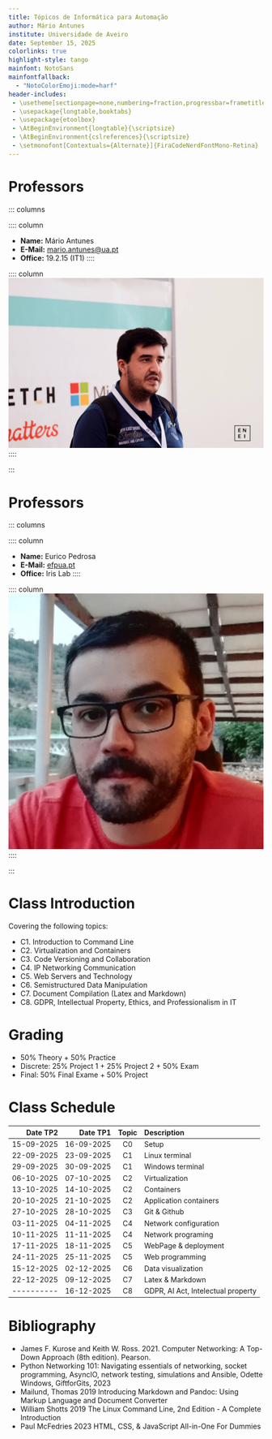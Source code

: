 ```yaml
---
title: Tópicos de Informática para Automação
author: Mário Antunes
institute: Universidade de Aveiro
date: September 15, 2025
colorlinks: true
highlight-style: tango
mainfont: NotoSans
mainfontfallback:
  - "NotoColorEmoji:mode=harf"
header-includes:
 - \usetheme[sectionpage=none,numbering=fraction,progressbar=frametitle]{metropolis}
 - \usepackage{longtable,booktabs}
 - \usepackage{etoolbox}
 - \AtBeginEnvironment{longtable}{\scriptsize}
 - \AtBeginEnvironment{cslreferences}{\scriptsize}
 - \setmonofont[Contextuals={Alternate}]{FiraCodeNerdFontMono-Retina}
---
```


# Professors

::: columns

:::: column
- **Name:** Mário Antunes
- **E-Mail:** [mario.antunes@ua.pt](mailto:mario.antunes@ua.pt)
- **Office:** 19.2.15 (IT1)
::::

:::: column
![](figures/mantunes.jpg)
::::

:::

# Professors

::: columns

:::: column
- **Name:** 	Eurico Pedrosa 
- **E-Mail:** [efpua.pt](mailto:efpua.pt)
- **Office:** Iris Lab
::::

:::: column
![](figures/epedrosa.jpg)
::::

:::

# Class Introduction

Covering the following topics:

* C1. Introduction to Command Line
* C2. Virtualization and Containers 
* C3. Code Versioning and Collaboration 
* C4. IP Networking Communication 
* C5. Web Servers and Technology 
* C6. Semistructured Data Manipulation 
* C7. Document Compilation (Latex and Markdown) 
* C8. GDPR, Intellectual Property, Ethics, and Professionalism in IT

# Grading

- 50% Theory + 50% Practice
- Discrete: 25% Project 1 + 25% Project 2 + 50% Exam
- Final: 50% Final Exame + 50% Project 

# Class Schedule

| Date TP2   | Date TP1   | Topic | Description                        |
|-----------:|-----------:|:-----:|:-----------------------------------|
| 15-09-2025 | 16-09-2025 |    C0 | Setup                              |
| 22-09-2025 | 23-09-2025 |    C1 | Linux terminal                     |
| 29-09-2025 | 30-09-2025 |    C1 | Windows terminal                   |
| 06-10-2025 | 07-10-2025 |    C2 | Virtualization                     |
| 13-10-2025 | 14-10-2025 |    C2 | Containers                         |
| 20-10-2025 | 21-10-2025 |    C2 | Application containers             |
| 27-10-2025 | 28-10-2025 |    C3 | Git & Github                       |
| 03-11-2025 | 04-11-2025 |    C4 | Network configuration              |
| 10-11-2025 | 11-11-2025 |    C4 | Network programing                 |
| 17-11-2025 | 18-11-2025 |    C5 | WebPage & deployment               |
| 24-11-2025 | 25-11-2025 |    C5 | Web programming                    |
| 15-12-2025 | 02-12-2025 |    C6 | Data visualization                 |
| 22-12-2025 | 09-12-2025 |    C7 | Latex & Markdown                   |
| ---------- | 16-12-2025 |    C8 | GDPR, AI Act, Intelectual property |

# Bibliography

- James F. Kurose and Keith W. Ross. 2021. Computer Networking: A Top-Down Approach (8th edition). Pearson.  
- Python Networking 101: Navigating essentials of networking, socket programming, AsyncIO, network testing, simulations and Ansible, Odette Windows, GiftforGits, 2023 
- Mailund, Thomas 2019 Introducing Markdown and Pandoc: Using Markup Language and Document Converter  
- William Shotts 2019 The Linux Command Line, 2nd Edition - A Complete Introduction 
- Paul McFedries 2023 HTML, CSS, & JavaScript All-in-One For Dummies
